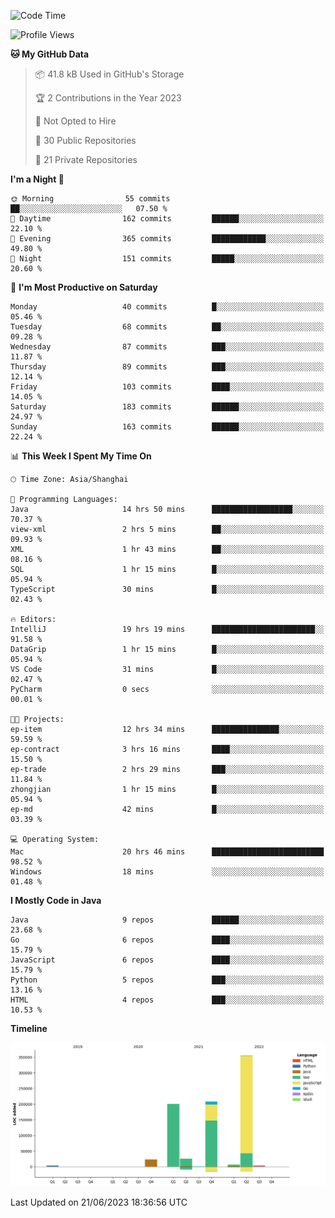 <!--START_SECTION:waka-->
![Code Time](http://img.shields.io/badge/Code%20Time-1%2C892%20hrs%2015%20mins-blue)

![Profile Views](http://img.shields.io/badge/Profile%20Views-0-blue)

**🐱 My GitHub Data** 

> 📦 41.8 kB Used in GitHub's Storage 
 > 
> 🏆 2 Contributions in the Year 2023
 > 
> 🚫 Not Opted to Hire
 > 
> 📜 30 Public Repositories 
 > 
> 🔑 21 Private Repositories 
 > 
**I'm a Night 🦉** 

```text
🌞 Morning                55 commits          ██░░░░░░░░░░░░░░░░░░░░░░░   07.50 % 
🌆 Daytime                162 commits         ██████░░░░░░░░░░░░░░░░░░░   22.10 % 
🌃 Evening                365 commits         ████████████░░░░░░░░░░░░░   49.80 % 
🌙 Night                  151 commits         █████░░░░░░░░░░░░░░░░░░░░   20.60 % 
```
📅 **I'm Most Productive on Saturday** 

```text
Monday                   40 commits          █░░░░░░░░░░░░░░░░░░░░░░░░   05.46 % 
Tuesday                  68 commits          ██░░░░░░░░░░░░░░░░░░░░░░░   09.28 % 
Wednesday                87 commits          ███░░░░░░░░░░░░░░░░░░░░░░   11.87 % 
Thursday                 89 commits          ███░░░░░░░░░░░░░░░░░░░░░░   12.14 % 
Friday                   103 commits         ████░░░░░░░░░░░░░░░░░░░░░   14.05 % 
Saturday                 183 commits         ██████░░░░░░░░░░░░░░░░░░░   24.97 % 
Sunday                   163 commits         ██████░░░░░░░░░░░░░░░░░░░   22.24 % 
```


📊 **This Week I Spent My Time On** 

```text
🕑︎ Time Zone: Asia/Shanghai

💬 Programming Languages: 
Java                     14 hrs 50 mins      ██████████████████░░░░░░░   70.37 % 
view-xml                 2 hrs 5 mins        ██░░░░░░░░░░░░░░░░░░░░░░░   09.93 % 
XML                      1 hr 43 mins        ██░░░░░░░░░░░░░░░░░░░░░░░   08.16 % 
SQL                      1 hr 15 mins        █░░░░░░░░░░░░░░░░░░░░░░░░   05.94 % 
TypeScript               30 mins             █░░░░░░░░░░░░░░░░░░░░░░░░   02.43 % 

🔥 Editors: 
IntelliJ                 19 hrs 19 mins      ███████████████████████░░   91.58 % 
DataGrip                 1 hr 15 mins        █░░░░░░░░░░░░░░░░░░░░░░░░   05.94 % 
VS Code                  31 mins             █░░░░░░░░░░░░░░░░░░░░░░░░   02.47 % 
PyCharm                  0 secs              ░░░░░░░░░░░░░░░░░░░░░░░░░   00.01 % 

🐱‍💻 Projects: 
ep-item                  12 hrs 34 mins      ███████████████░░░░░░░░░░   59.59 % 
ep-contract              3 hrs 16 mins       ████░░░░░░░░░░░░░░░░░░░░░   15.50 % 
ep-trade                 2 hrs 29 mins       ███░░░░░░░░░░░░░░░░░░░░░░   11.84 % 
zhongjian                1 hr 15 mins        █░░░░░░░░░░░░░░░░░░░░░░░░   05.94 % 
ep-md                    42 mins             █░░░░░░░░░░░░░░░░░░░░░░░░   03.39 % 

💻 Operating System: 
Mac                      20 hrs 46 mins      █████████████████████████   98.52 % 
Windows                  18 mins             ░░░░░░░░░░░░░░░░░░░░░░░░░   01.48 % 
```

**I Mostly Code in Java** 

```text
Java                     9 repos             ██████░░░░░░░░░░░░░░░░░░░   23.68 % 
Go                       6 repos             ████░░░░░░░░░░░░░░░░░░░░░   15.79 % 
JavaScript               6 repos             ████░░░░░░░░░░░░░░░░░░░░░   15.79 % 
Python                   5 repos             ███░░░░░░░░░░░░░░░░░░░░░░   13.16 % 
HTML                     4 repos             ███░░░░░░░░░░░░░░░░░░░░░░   10.53 % 
```



**Timeline**

![Lines of Code chart](https://raw.githubusercontent.com/youtiaoguagua/youtiaoguagua/master/assets/bar_graph.png)


 Last Updated on 21/06/2023 18:36:56 UTC
<!--END_SECTION:waka-->